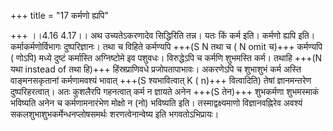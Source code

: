 +++
title = "17 कर्मणो ह्यपि"

+++
।।4.16 4.17।। अथ उच्यतेऽकरणादेव सिद्धिरिति तन्न। यतः किं कर्म इति। कर्मणो
ह्यपि इति। कर्माकर्मणोर्विभागः दुष्परिज्ञानः। तथा च विहिते कर्मण्यपि +++(S
N तथा च ( N omit च)+++ कर्मण्यपि ( णोऽपि) मध्ये दुष्टं कर्मास्ति
अग्निष्टोमे इव पशुवधः। विरुद्धेऽपि च कर्मणि शुभमस्ति कर्म। तथाहि +++(N यथा
instead of तथा हि)+++ हिंस्रप्राणिवधे प्रजोपतापाभावः। अकरणेऽपि च शुभाशुभं
कर्म अस्ति वाङ्मनसकृतानां कर्मणामवश्यं भावात् +++(S श्यभावित्वात् K ( n)+++
वित्वादिति) तेषां ज्ञानमन्तरेण दुष्परिहरत्वात्। अतः कुशलैरपि गहनत्वात्
कर्म न ज्ञायते अनेन +++(S तेन)+++ शुभकर्मणा शुभमस्माकं भविष्यति अनेन च
कर्मणामनारंभेण मोक्षो न (नो) भविष्यति इति। तस्माद्वक्ष्यमाणो
विज्ञानवह्निरेव अवश्यं सकलशुभाशुभकर्मेन्धनप्लोषसमर्थः शरणत्वेनान्वेष्य
इति भगवतोऽभिप्रायः।
